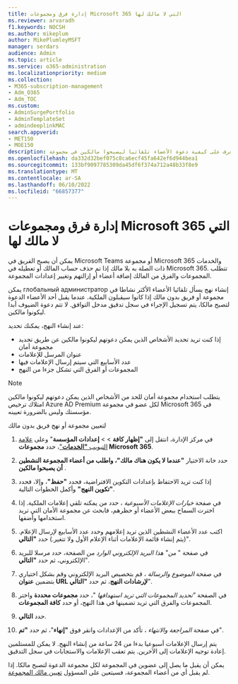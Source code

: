 ```yaml
---
title: إدارة فرق ومجموعات Microsoft 365 التي لا مالك لها
ms.reviewer: arvaradh
f1.keywords: NOCSH
ms.author: mikeplum
author: MikePlumleyMSFT
manager: serdars
audience: Admin
ms.topic: article
ms.service: o365-administration
ms.localizationpriority: medium
ms.collection:
- M365-subscription-management
- Adm_O365
- Adm_TOC
ms.custom:
- AdminSurgePortfolio
- AdminTemplateSet
- admindeeplinkMAC
search.appverid:
- MET150
- MOE150
description: تعرف على كيفية دعوة الأعضاء تلقائيا ليصبحوا مالكين في مجموعة Microsoft 365 بدون مالك أو فريق في Microsoft Teams.
ms.openlocfilehash: da332d32bef075c8ca6ecf45fa642ef6d944bea1
ms.sourcegitcommit: 133bf9097785309da45df6f374a712a48b33f8e9
ms.translationtype: MT
ms.contentlocale: ar-SA
ms.lasthandoff: 06/10/2022
ms.locfileid: "66857377"
---
```

# <a name="manage-ownerless-microsoft-365-groups-and-teams"></a>إدارة فرق ومجموعات Microsoft 365 التي لا مالك لها

يمكن أن يصبح الفريق في Microsoft Teams أو مجموعة Microsoft 365 والخدمات ذات الصلة به بلا مالك إذا تم حذف حساب المالك أو تعطيله في Microsoft 365. تتطلب المجموعات والفرق من المالك إضافة أعضاء أو إزالتهم وتغيير إعدادات المجموعة.

يمكن глобальный администратор إنشاء نهج يسأل تلقائيا الأعضاء الأكثر نشاطا في مجموعة أو فريق بدون مالك إذا كانوا سيقبلون الملكية. عندما يقبل أحد الأعضاء الدعوة لتصبح مالكا، يتم تسجيل الإجراء في سجل تدقيق مدخل التوافق. لا تتم دعوة الضيوف أبدا ليكونوا مالكين.

عند إنشاء النهج، يمكنك تحديد:
- إذا كنت تريد تحديد الأشخاص الذين يمكن دعوتهم ليكونوا مالكين عن طريق تحديد مجموعة أمان
- عنوان المرسل للإعلامات
- عدد الأسابيع التي سيتم إرسال الإعلامات فيها
- المجموعات أو الفرق التي تشكل جزءا من النهج

> [!Note]
> يتطلب استخدام مجموعة أمان للحد من الأشخاص الذين يمكن دعوتهم ليكونوا مالكين امتلاك ترخيص Azure AD Premium لكل عضو في مجموعة Microsoft 365 في مؤسستك وليس بالضرورة تعيينه.

لتعيين مجموعة أو نهج فريق بدون مالك

1. في مركز الإدارة، انتقل إلى **"إظهار كافة** \>  \> **إعدادات المؤسسة**" وعلى <a href="https://go.microsoft.com/fwlink/p/?linkid=2053743" target="_blank">علامة التبويب **"الخدمات**"</a>، حدد **مجموعات Microsoft 365**.

1. حدد خانة الاختيار **"عندما لا يكون هناك مالك"، واطلب من أعضاء المجموعة النشطين أن يصبحوا مالكين** .

1. إذا كنت تريد الاحتفاظ بإعدادات التكوين الافتراضية، فحدد **"حفظ"**، وإلا، فحدد **"تكوين النهج"** وأكمل الخطوات التالية.

1. في صفحة *خيارات الإعلامات الأسبوعية* ، حدد من يمكنه تلقي إعلامات الملكية. إذا اخترت السماح ببعض الأعضاء أو حظرهم، فابحث عن مجموعة الأمان التي تريد استخدامها وأضفها.

1. اكتب عدد الأعضاء النشطين الذين تريد إعلامهم وحدد عدد الأسابيع لإرسال الإعلام. (يتم إنشاء قائمة الإعلامات أثناء الإعلام الأول ولا تتغير.) حدد **"التالي**".

1. في صفحة " *من" هذا البريد الإلكتروني الوارد من* الصفحة، حدد مرسلا للبريد الإلكتروني، ثم حدد **"التالي**".

1. في صفحة *الموضوع والرسالة* ، قم بتخصيص البريد الإلكتروني وقم بشكل اختياري بتضمين **عنوان URL لإرشادات النهج**، ثم حدد **"التالي**".

1. في الصفحة *"تحديد المجموعات التي تريد استهدافها* "، حدد **مجموعات محددة** واختر المجموعات والفرق التي تريد تضمينها في هذا النهج، أو حدد **كافة المجموعات**.

1. حدد **التالي**.

1. في صفحة *المراجعة والانتهاء* ، تأكد من الإعدادات وانقر فوق **"إنهاء**"، ثم حدد **"تم**".

يتم إرسال الإعلامات أسبوعيا بدءا من 24 ساعة من إنشاء النهج. لا يمكن للمستلمين إعادة توجيه الإعلامات إلى الآخرين. يتم تعقب الإعلامات والاستجابات في سجل التدقيق.

يمكن أن يقبل ما يصل إلى عضوين في المجموعة لكل مجموعة الدعوة لتصبح مالكا. إذا لم يقبل أي من أعضاء المجموعة، فسيتعين على المسؤول [تعيين مالك المجموعة](/admin/create-groups/add-or-remove-members-from-groups).



